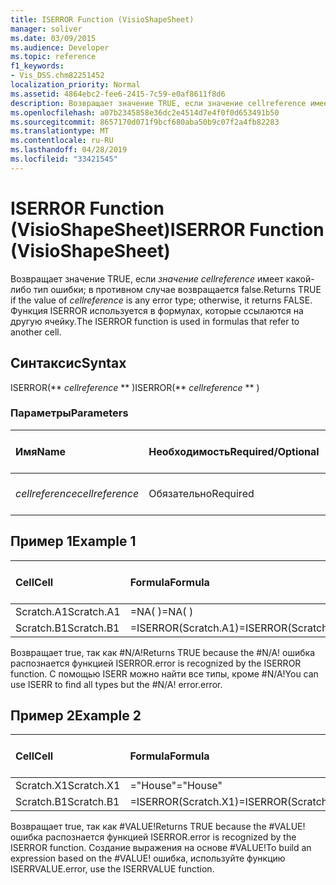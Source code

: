 ```yaml
---
title: ISERROR Function (VisioShapeSheet)
manager: soliver
ms.date: 03/09/2015
ms.audience: Developer
ms.topic: reference
f1_keywords:
- Vis_DSS.chm82251452
localization_priority: Normal
ms.assetid: 4864ebc2-fee6-2415-7c59-e0af8611f8d6
description: Возвращает значение TRUE, если значение cellreference имеет какой-либо тип ошибки; в противном случае возвращается false. Функция ISERROR используется в формулах, которые ссылаются на другую ячейку.
ms.openlocfilehash: a07b2345858e36dc2e4514d7e4f0f0d653491b50
ms.sourcegitcommit: 8657170d071f9bcf680aba50b9c07f2a4fb82283
ms.translationtype: MT
ms.contentlocale: ru-RU
ms.lasthandoff: 04/28/2019
ms.locfileid: "33421545"
---
```

# <a name="iserror-function-visioshapesheet"></a><span data-ttu-id="4abf9-104">ISERROR Function (VisioShapeSheet)</span><span class="sxs-lookup"><span data-stu-id="4abf9-104">ISERROR Function (VisioShapeSheet)</span></span>

<span data-ttu-id="4abf9-105">Возвращает значение TRUE, если  _значение cellreference_ имеет какой-либо тип ошибки; в противном случае возвращается false.</span><span class="sxs-lookup"><span data-stu-id="4abf9-105">Returns TRUE if the value of  _cellreference_ is any error type; otherwise, it returns FALSE.</span></span> <span data-ttu-id="4abf9-106">Функция ISERROR используется в формулах, которые ссылаются на другую ячейку.</span><span class="sxs-lookup"><span data-stu-id="4abf9-106">The ISERROR function is used in formulas that refer to another cell.</span></span> 
  
## <a name="syntax"></a><span data-ttu-id="4abf9-107">Синтаксис</span><span class="sxs-lookup"><span data-stu-id="4abf9-107">Syntax</span></span>

<span data-ttu-id="4abf9-108">ISERROR(\*\* *cellreference* \*\* )</span><span class="sxs-lookup"><span data-stu-id="4abf9-108">ISERROR(\*\* *cellreference* \*\* )</span></span> 
  
### <a name="parameters"></a><span data-ttu-id="4abf9-109">Параметры</span><span class="sxs-lookup"><span data-stu-id="4abf9-109">Parameters</span></span>

|<span data-ttu-id="4abf9-110">**Имя**</span><span class="sxs-lookup"><span data-stu-id="4abf9-110">**Name**</span></span>|<span data-ttu-id="4abf9-111">**Необходимость**</span><span class="sxs-lookup"><span data-stu-id="4abf9-111">**Required/Optional**</span></span>|<span data-ttu-id="4abf9-112">**Тип данных**</span><span class="sxs-lookup"><span data-stu-id="4abf9-112">**Data Type**</span></span>|<span data-ttu-id="4abf9-113">**Описание**</span><span class="sxs-lookup"><span data-stu-id="4abf9-113">**Description**</span></span>|
|:-----|:-----|:-----|:-----|
| <span data-ttu-id="4abf9-114">_cellreference_</span><span class="sxs-lookup"><span data-stu-id="4abf9-114">_cellreference_</span></span> <br/> |<span data-ttu-id="4abf9-115">Обязательно</span><span class="sxs-lookup"><span data-stu-id="4abf9-115">Required</span></span>  <br/> |<span data-ttu-id="4abf9-116">**Строка**</span><span class="sxs-lookup"><span data-stu-id="4abf9-116">**String**</span></span> <br/> |<span data-ttu-id="4abf9-117">Ссылка на ячейку.</span><span class="sxs-lookup"><span data-stu-id="4abf9-117">Reference to a cell.</span></span>  <br/> |
   
## <a name="example-1"></a><span data-ttu-id="4abf9-118">Пример 1</span><span class="sxs-lookup"><span data-stu-id="4abf9-118">Example 1</span></span>

|<span data-ttu-id="4abf9-119">**Cell**</span><span class="sxs-lookup"><span data-stu-id="4abf9-119">**Cell**</span></span>|<span data-ttu-id="4abf9-120">**Formula**</span><span class="sxs-lookup"><span data-stu-id="4abf9-120">**Formula**</span></span>|<span data-ttu-id="4abf9-121">**Возвращено значение**</span><span class="sxs-lookup"><span data-stu-id="4abf9-121">**Value returned**</span></span>|
|:-----|:-----|:-----|
|<span data-ttu-id="4abf9-122">Scratch.A1</span><span class="sxs-lookup"><span data-stu-id="4abf9-122">Scratch.A1</span></span>  <br/> |<span data-ttu-id="4abf9-123">=NA( )</span><span class="sxs-lookup"><span data-stu-id="4abf9-123">=NA( )</span></span>  <br/> |<span data-ttu-id="4abf9-124">#N/A!</span><span class="sxs-lookup"><span data-stu-id="4abf9-124">#N/A!</span></span>  <br/> |
|<span data-ttu-id="4abf9-125">Scratch.B1</span><span class="sxs-lookup"><span data-stu-id="4abf9-125">Scratch.B1</span></span>  <br/> |<span data-ttu-id="4abf9-126">=ISERROR(Scratch.A1)</span><span class="sxs-lookup"><span data-stu-id="4abf9-126">=ISERROR(Scratch.A1)</span></span>  <br/> |<span data-ttu-id="4abf9-127">TRUE</span><span class="sxs-lookup"><span data-stu-id="4abf9-127">TRUE</span></span>  <br/> |
   
<span data-ttu-id="4abf9-128">Возвращает true, так как #N/A!</span><span class="sxs-lookup"><span data-stu-id="4abf9-128">Returns TRUE because the #N/A!</span></span> <span data-ttu-id="4abf9-129">ошибка распознается функцией ISERROR.</span><span class="sxs-lookup"><span data-stu-id="4abf9-129">error is recognized by the ISERROR function.</span></span> <span data-ttu-id="4abf9-130">С помощью ISERR можно найти все типы, кроме #N/A!</span><span class="sxs-lookup"><span data-stu-id="4abf9-130">You can use ISERR to find all types but the #N/A!</span></span> <span data-ttu-id="4abf9-131">error.</span><span class="sxs-lookup"><span data-stu-id="4abf9-131">error.</span></span>
  
## <a name="example-2"></a><span data-ttu-id="4abf9-132">Пример 2</span><span class="sxs-lookup"><span data-stu-id="4abf9-132">Example 2</span></span>

|<span data-ttu-id="4abf9-133">**Cell**</span><span class="sxs-lookup"><span data-stu-id="4abf9-133">**Cell**</span></span>|<span data-ttu-id="4abf9-134">**Formula**</span><span class="sxs-lookup"><span data-stu-id="4abf9-134">**Formula**</span></span>|<span data-ttu-id="4abf9-135">**Возвращено значение**</span><span class="sxs-lookup"><span data-stu-id="4abf9-135">**Value returned**</span></span>|
|:-----|:-----|:-----|
|<span data-ttu-id="4abf9-136">Scratch.X1</span><span class="sxs-lookup"><span data-stu-id="4abf9-136">Scratch.X1</span></span>  <br/> |<span data-ttu-id="4abf9-137">="House"</span><span class="sxs-lookup"><span data-stu-id="4abf9-137">="House"</span></span>  <br/> |<span data-ttu-id="4abf9-138">#ЗНАЧ!</span><span class="sxs-lookup"><span data-stu-id="4abf9-138">#VALUE!</span></span>  <br/> |
|<span data-ttu-id="4abf9-139">Scratch.B1</span><span class="sxs-lookup"><span data-stu-id="4abf9-139">Scratch.B1</span></span>  <br/> |<span data-ttu-id="4abf9-140">=ISERROR(Scratch.X1)</span><span class="sxs-lookup"><span data-stu-id="4abf9-140">=ISERROR(Scratch.X1)</span></span>  <br/> |<span data-ttu-id="4abf9-141">TRUE</span><span class="sxs-lookup"><span data-stu-id="4abf9-141">TRUE</span></span>  <br/> |
   
<span data-ttu-id="4abf9-142">Возвращает true, так как #VALUE!</span><span class="sxs-lookup"><span data-stu-id="4abf9-142">Returns TRUE because the #VALUE!</span></span> <span data-ttu-id="4abf9-143">ошибка распознается функцией ISERROR.</span><span class="sxs-lookup"><span data-stu-id="4abf9-143">error is recognized by the ISERROR function.</span></span> <span data-ttu-id="4abf9-144">Создание выражения на основе #VALUE!</span><span class="sxs-lookup"><span data-stu-id="4abf9-144">To build an expression based on the #VALUE!</span></span> <span data-ttu-id="4abf9-145">ошибка, используйте функцию ISERRVALUE.</span><span class="sxs-lookup"><span data-stu-id="4abf9-145">error, use the ISERRVALUE function.</span></span>
  

